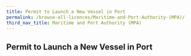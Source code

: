 ```yaml
---
title: Permit to Launch a New Vessel in Port
permalink: /browse-all-licences/Maritime-and-Port-Authority-(MPA)/
third_nav_title: Maritime and Port Authority (MPA)
---
```

## Permit to Launch a New Vessel in Port
